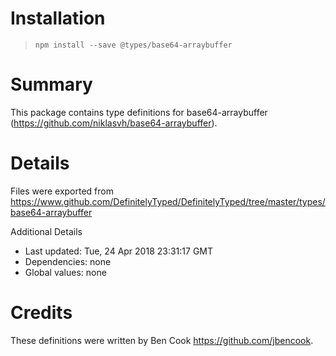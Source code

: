 # Installation
> `npm install --save @types/base64-arraybuffer`

# Summary
This package contains type definitions for base64-arraybuffer (https://github.com/niklasvh/base64-arraybuffer).

# Details
Files were exported from https://www.github.com/DefinitelyTyped/DefinitelyTyped/tree/master/types/base64-arraybuffer

Additional Details
 * Last updated: Tue, 24 Apr 2018 23:31:17 GMT
 * Dependencies: none
 * Global values: none

# Credits
These definitions were written by Ben Cook <https://github.com/jbencook>.
